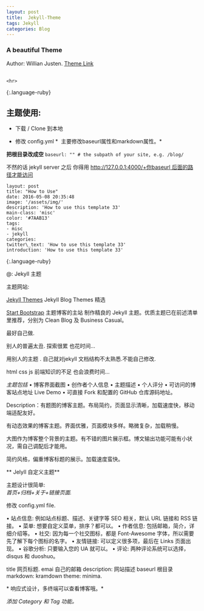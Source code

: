 ```yaml
---
layout: post
title:  Jekyll-Theme
tags: Jekyll
categories: Blog
--- 
```


### A beautiful Theme

Author: Willian Justen. [Theme Link][1]  
&nbsp;


~~~
<hr>
~~~
{:.language-ruby}


## 主题使用:

- 下载 / Clone 到本地

- 修改 config.yml
*  主要修改baseurl属性和markdown属性。*

**把根目录改成空**
`baseurl: "" # the subpath of your site, e.g. /blog/`

不然的话 jekyll server 之后 
你得用 [http://127.0.0.1:4000/+你baseurl 后面的路径才能访问][2]


~~~
layout: post
title: "How to Use"
date: 2016-05-08 20:35:48
image: '/assets/img/'
description: 'How to use this template 33'
main-class: 'misc'
color: '#7AAB13'
tags:
- misc
- jekyll
categories:
twitter\_text: 'How to use this template 33'
introduction: 'How to use this template 33'
~~~
{:.language-ruby}




\@: Jekyll 主题
 
主题网站:


[Jekyll Themes][3]  Jekyll Blog Themes 精选


[Start Bootstrap][4] 主题博客的主站
制作精良的 Jekyll 主题。优质主题已在前述清单里推荐，分别为 Clean Blog 及 Business Casual。




最好自己做.


别人的普遍太丑. 探索很累 也花时间...

用别人的主题 . 自己就对jekyll 文档结构不太熟悉.不能自己修改.

html css js 前端知识的不足 也会浪费时间...





*主题包括*
• 博客界面截图
• 创作者个人信息
• 主题描述
• 个人评分
• 可访问的博客站点地址 Live Demo
• 可直接 Fork 和配置的 GitHub 仓库源码地址。



Description：有题图的博客主题。布局简约，页面显示清晰，加载速度快，移动端适配友好。



有动态效果的博客主题。界面优雅，页面模块多样。略微复杂，加载稍慢。


大图作为博客整个背景的主题。有不错的图片展示框。博文输出功能可能有小状况，需自己调配后才能用。


 简约风格，偏重博客标题的展示。加载速度蛮快。






** Jelyll 自定义主题**

主题设计很简单:  
*首页+归档+关于+链接页面.*


修改 config.yml file.


• 站点信息: 例如站点标题、描述、关键字等 SEO 相关，默认 URL 链接和 RSS 链接。
• 菜单: 想要自定义菜单，排序？都可以。
• 作者信息: 包括邮箱，简介，详细介绍等。
• 社交: 因为每一个社交图标，都是 Font-Awesome 字体，所以需要先了解下每个图标的名字。
• 友情链接: 可以定义很多项，最后在 Links 页面出现。
• 谷歌分析: 只要输入您的 UA 就可以。
• 评论: 两种评论系统可以选择，disqus 和 duoshuo。


title 网页标题. 
emai 自己的邮箱
description: 网站描述
baseurl  根目录
markdown: kramdown
theme: minima.








* 响应式设计，多终端可以查看博客哦。*



*添加 Category 和 Tag 功能。*























































































[1]:	http://jekyllthemes.org/themes/cards-jekyll-template/
[2]:	http://127.0.0.1:4000/
[3]:	http://jekyllthemes.org/
[4]:	https://startbootstrap.com/template-categories/all/